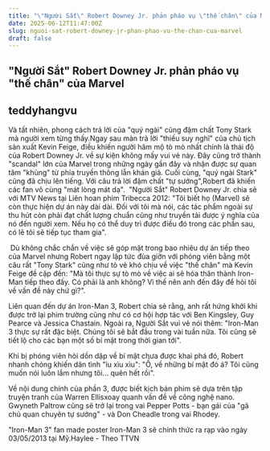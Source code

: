 ```yaml
---
title: "\"Người Sắt\" Robert Downey Jr. phản pháo vụ \"thế chân\" của Marvel"
date: 2025-06-12T11:47:00Z
slug: nguoi-sat-robert-downey-jr-phan-phao-vu-the-chan-cua-marvel
draft: false
---
```


## "Người Sắt" Robert Downey Jr. phản pháo vụ "thế chân" của Marvel

## teddyhangvu

Và tất nhiên, phong cách trả lời của "quý ngài" cũng đậm chất Tony Stark mà người xem từng thấy.​Ngay sau màn trả lời "thiếu suy nghĩ" của chủ tịch sản xuất Kevin Feige, điều khiến người hâm mộ tò mò nhất chính là thái độ của Robert Downey Jr. về sự kiện không mấy vui vẻ này. Đây cũng trở thành "scandal" lớn của Marvel trong những ngày gần đây và nhận được sự quan tâm "khủng" từ phía truyền thông lẫn khán giả. Cuối cùng, "quý ngài Stark" cũng đã chịu lên tiếng. Với câu trả lời đậm chất "tự sướng",Robert đã khiến các fan vô cùng "mát lòng mát dạ".
​
​"Người Sắt" Robert Downey Jr. chia sẻ với MTV News tại Liên hoan phim Tribecca 2012: "Tôi biết họ (Marvel) sẽ còn thực hiện dự án này dài dài. Đối với tôi mà nói, các tác phẩm ngoài sự thu hút còn phải đạt chất lượng chuẩn cũng như truyền tải được ý nghĩa của nó đến người xem. Nếu họ có thể duy trì được điều đó trong các phần sau, có lẽ tôi sẽ tiếp tục tham gia".

​
​Dù không chắc chắn về việc sẽ góp mặt trong bao nhiêu dự án tiếp theo của Marvel nhưng Robert ngay lập tức đùa giỡn với phóng viên bằng một câu rất "Tony Stark" cũng như tỏ vẻ khó chịu về việc "thế chân" mà Kevin Feige đề cập đến: "Mà tôi thực sự tò mò về việc ai sẽ hóa thân thành Iron-Man tiếp theo đấy. Có phải là anh không? Vì thế nên anh đến đây để hỏi tôi về vấn đề này chứ gì?".






​Liên quan đến dự án Iron-Man 3, Robert chia sẻ rằng, anh rất hứng khởi khi được trở lại phim trường cũng như có cơ hội hợp tác với Ben Kingsley, Guy Pearce và Jessica Chastain. Ngoài ra, Người Sắt vui vẻ nói thêm: "Iron-Man 3 thực sự rất đặc biệt. Chúng tôi sẽ bắt đầu trong vài tuần nữa. Tôi cũng sẽ tiết lộ cho các bạn một số bí mật trong thời gian tới".


​Khi bị phóng viên hỏi dồn dập về bí mật chưa được khai phá đó, Robert nhanh chóng khiến dân tình "ỉu xìu xìu": "Ồ, về những bí mật đó á? Tôi cũng muốn nói luôn lắm nhưng tôi... quên hết rồi".


​Về nội dung chính của phần 3, được biết kịch bản phim sẽ dựa trên tập truyện tranh của Warren Ellisxoay quanh vấn đề về công nghệ nano. Gwyneth Paltrow cũng sẽ trở lại trong vai Pepper Potts - bạn gái của "gã chủ quan chuyên tự sướng" - và Don Cheadle trong vai Rhodey.

​"Iron-Man 3" fan made poster
​Iron-Man 3 sẽ chính thức ra rạp vào ngày 03/05/2013 tại Mỹ.​Haylee - Theo TTVN​